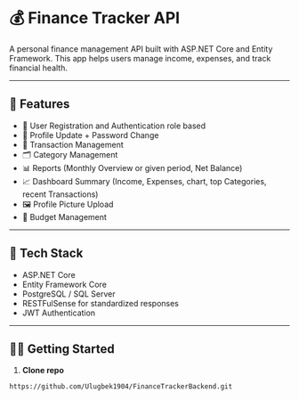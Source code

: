 # 💰 Finance Tracker API

A personal finance management API built with ASP.NET Core and Entity Framework. This app helps users manage income, expenses, and track financial health.

---

## 📌 Features

- 🔐 User Registration and Authentication role based
- 👤 Profile Update + Password Change
- 💸 Transaction Management 
- 🗂️ Category Management 
- 📊 Reports (Monthly Overview or given period, Net Balance)
- 📈 Dashboard Summary (Income, Expenses, chart, top Categories, recent Transactions)
- 🖼️ Profile Picture Upload
- 💸 Budget Management

---

## 🚀 Tech Stack

- ASP.NET Core
- Entity Framework Core
- PostgreSQL / SQL Server
- RESTFulSense for standardized responses
- JWT Authentication

---

## 🧑‍💻 Getting Started

1. **Clone repo**  
```bash
https://github.com/Ulugbek1904/FinanceTrackerBackend.git

